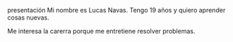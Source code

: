 presentación
Mi nombre es Lucas Navas.
Tengo 19 años y quiero aprender cosas nuevas.

Me interesa la carerra porque me entretiene resolver problemas.
